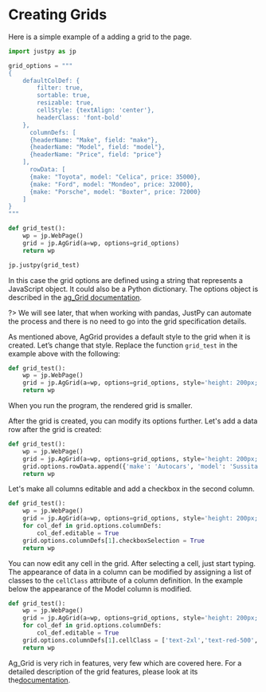# Creating Grids

Here is a simple example of a adding a grid to the page. 
```python
import justpy as jp

grid_options = """
{
    defaultColDef: {
        filter: true,
        sortable: true,
        resizable: true,
        cellStyle: {textAlign: 'center'},
        headerClass: 'font-bold'
    }, 
      columnDefs: [
      {headerName: "Make", field: "make"},
      {headerName: "Model", field: "model"},
      {headerName: "Price", field: "price"}
    ],
      rowData: [
      {make: "Toyota", model: "Celica", price: 35000},
      {make: "Ford", model: "Mondeo", price: 32000},
      {make: "Porsche", model: "Boxter", price: 72000}
    ]
}
"""

def grid_test():
    wp = jp.WebPage()
    grid = jp.AgGrid(a=wp, options=grid_options)
    return wp

jp.justpy(grid_test)
```
In this case the grid options are defined using a string that represents a JavaScript object. It could also be a Python dictionary. The options object is described in the [ag_Grid documentation](https://www.ag-grid.com/documentation-main/documentation.php).
 
?> We will see later, that when working with pandas, JustPy can automate the process and there is no need to go into the grid specification details.

As mentioned above, AgGrid provides a default style to the grid when it is created. Let’s change that style. Replace the function `grid_test` in the example above with the following:
```python
def grid_test():
    wp = jp.WebPage()
    grid = jp.AgGrid(a=wp, options=grid_options, style='height: 200px; width: 300px; margin: 0.25em')
    return wp
```
When you run the program, the rendered grid is smaller.

After the grid is created, you can modify its options further. Let's add a data row after the grid is created:
 
```python
def grid_test():
    wp = jp.WebPage()
    grid = jp.AgGrid(a=wp, options=grid_options, style='height: 200px; width: 300px; margin: 0.25em')
    grid.options.rowData.append({'make': 'Autocars', 'model': 'Sussita', 'price': 3})
    return wp
```

Let's make all columns editable and add a checkbox in the second column.
```python
def grid_test():
    wp = jp.WebPage()
    grid = jp.AgGrid(a=wp, options=grid_options, style='height: 200px; width: 300px; margin: 0.25em')
    for col_def in grid.options.columnDefs:
        col_def.editable = True
    grid.options.columnDefs[1].checkboxSelection = True
    return wp
```

You can now edit any cell in the grid. After selecting a cell, just start typing.
The appearance of data in a column can be modified by assigning a list of classes to the `cellClass` attribute of a column definition. In the example below the appearance of the Model column is modified.

```python
def grid_test():
    wp = jp.WebPage()
    grid = jp.AgGrid(a=wp, options=grid_options, style='height: 200px; width: 300px; margin: 0.25em')
    for col_def in grid.options.columnDefs:
        col_def.editable = True
    grid.options.columnDefs[1].cellClass = ['text-2xl','text-red-500','hover:bg-blue-500']
    return wp
```

Ag_Grid is very rich in features, very few which are covered here. For a detailed description of the grid features, please look at its the[documentation](https://www.ag-grid.com/documentation-main/documentation.php). 
